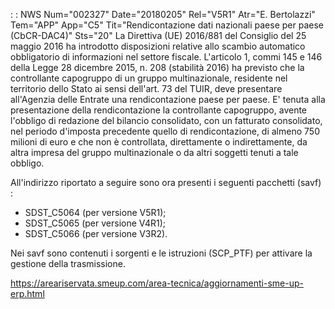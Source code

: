  :  : NWS Num="002327" Date="20180205" Rel="V5R1" Atr="E. Bertolazzi" Tem="APP" App="C5" Tit="Rendicontazione dati nazionali paese per paese (CbCR-DAC4)" Sts="20"
 La Direttiva (UE) 2016/881 del Consiglio del 25 maggio 2016 ha introdotto disposizioni relative  allo scambio automatico obbligatorio di informazioni nel settore fiscale. L'articolo 1, commi 145 e
 146 della Legge 28 dicembre 2015, n. 208 (stabilità 2016) ha previsto che la controllante  capogruppo di un gruppo multinazionale, residente nel territorio dello Stato ai sensi dell'art. 73
 del TUIR, deve presentare all'Agenzia delle Entrate una rendicontazione paese per paese.
 E' tenuta alla presentazione della rendicontazione la controllante capogruppo, avente l'obbligo  di redazione del bilancio consolidato, con un fatturato consolidato, nel periodo d'imposta  precedente quello di rendicontazione, di almeno 750 milioni di euro e che non è controllata,  direttamente o indirettamente, da altra impresa del gruppo multinazionale o da altri soggetti  tenuti a tale obbligo.

All'indirizzo riportato a seguire sono ora presenti i seguenti pacchetti (savf) : 
<ul>
<li>SDST_C5064 (per versione V5R1);</li>
<li>SDST_C5065 (per versione V4R1);</li>
<li>SDST_C5066 (per versione V3R2).</li>
</ul>

Nei savf sono contenuti i sorgenti e le istruzioni (SCP_PTF) per attivare la gestione della trasmissione.

https://areariservata.smeup.com/area-tecnica/aggiornamenti-sme-up-erp.html 
